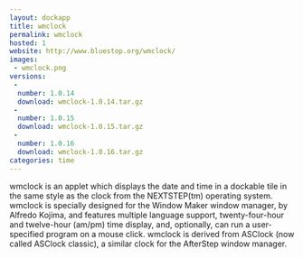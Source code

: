 ```yaml
---
layout: dockapp
title: wmclock
permalink: wmclock
hosted: 1
website: http://www.bluestop.org/wmclock/
images:
 - wmclock.png
versions:
 -
  number: 1.0.14
  download: wmclock-1.0.14.tar.gz
 -
  number: 1.0.15
  download: wmclock-1.0.15.tar.gz
 -
  number: 1.0.16
  download: wmclock-1.0.16.tar.gz
categories: time
---
```

wmclock is an applet which displays the date and time in a dockable tile in the same style as the clock from the NEXTSTEP(tm) operating system. wmclock is specially designed for the Window Maker window manager, by Alfredo Kojima, and features multiple language support, twenty-four-hour and twelve-hour (am/pm) time display, and, optionally, can run a user-specified program on a mouse click. wmclock is derived from ASClock (now called ASClock classic), a similar clock for the AfterStep window manager.
